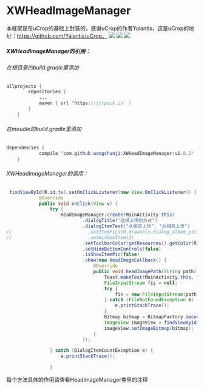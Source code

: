 
# XWHeadImageManager
本框架是在uCrop的基础上封装的，感谢uCrop的作者Yalantis，这是uCrop的地址：https://github.com/Yalantis/uCrop。
![](img/pic1.jpg)
![](./img/pic2.jpg)
![](https://pandao.github.io/editor.md/images/logos/editormd-logo-180x180.png)
##### XWHeadImageManager的引用：
###### 在根目录的build.gradle里添加
```java
allprojects {
		repositories {
			...
			maven { url 'https://jitpack.io' }
		}
	}
```
###### 在moudle的build.gradle里添加
```java
dependencies {
	        compile 'com.github.wangshunji:XWHeadImageManager:v1.0.2'
	}
```
###### XWHeadImageManager的调用：
```java
 findViewById(R.id.tv).setOnClickListener(new View.OnClickListener() {
            @Override
            public void onClick(View v) {
                try {
                    HeadImageManager.create(MainActivity.this)
                            .dialogTitle("选择上传的方式")
                            .dialogItemText("从相册上传", "从相机上传")
//                            .setItemPics(R.drawable.dialog_album_pic,R.drawable.dialog_camera_pic)
//                            .setHiddenItem(2)
                            .setToolbarColor(getResources().getColor(R.color.color_209764))
                            .setHideBottomControls(false)
                            .isShowItemPic(false)
                            .show(new HeadImageCallback() {
                                @Override
                                public void headImagePath(String path) {
                                    Toast.makeText(MainActivity.this, "path" + path, Toast.LENGTH_SHORT).show();
                                    FileInputStream fis = null;
                                    try {
                                        fis = new FileInputStream(path);
                                    } catch (FileNotFoundException e) {
                                        e.printStackTrace();
                                    }
                                    Bitmap bitmap = BitmapFactory.decodeStream(fis);
                                    ImageView imageView = findViewById(R.id.iv);
                                    imageView.setImageBitmap(bitmap);
                                }
                            });

                } catch (DialogItemCountException e) {
                    e.printStackTrace();

                }
```
  每个方法具体的作用请查看HeadImageManager类里的注释
